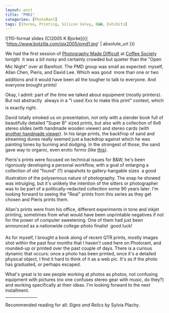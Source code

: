 ```yaml
---
layout: post
title: "PMD1"
categories: [PhotoRant]
tags: [Stereo, Printing, Silicon Valey, B&W, Exhibits]
---
```



![110-format slides (C)2005 K Bjorke]({{ 'https://www.botzilla.com/pix2005/pmd1.jpg' | absolute_url }})


We had the first session of <a href="http://photo.meetup.com/339/">Photography Made Difficult</a> at <a href="http://www.coffeesociety.com/">Coffee Society</a> tonight &#151; it was a bit noisy and certainly crowded but quieter than the "Open Mic Night" over at Barefoot. The PMD group was small as expected: myself, Allan Chen, Pieris, and David Lee. Which was good &#151; more than one or two additions and it would have been all the tougher to talk to everyone. And everyone brought prints!

<!--more-->
Okay, I admit: part of the time we talked about equipment (mostly printers). But not abstractly &#151; always in a "I used Xxx to make this print" context, which is exactly right.

David totally smoked us on presentation, not only with a slender book full of beautifully detailed "Super B" sized prints, but also with a collection of 6x6 stereo slides (with handmade wooden viewer) and stereo cards (with <a href="http://www.rmm3d.com/viewers/alii.html">another handmade viewer</a>). In his large prints, the backfrop of sand and streaming dunes really seemed just a backdrop against which he was painting tones by burning and dodging. In the strongest of those, the sand gave way to organic, even erotic forms (like <a href="http://art.goantiques.com/search/images.jsp?id=269546">this</a>).

Pieris's prints were focused on technical issues for B&W, he's been rigorously developing a personal workflow, with a goal of enlarging a collection of old "found" (?) snapshots to gallery-hangable sizes &#151; a good illustration of the polysemous nature of photography. The snap he showed was intruiging, but it's unlikely the intention of the sitters or photographer was to be part of a politically-redacted collection some 90 years later. I'm looking forward to seeing the "Real" prints from this series as they get chosen and Pieris prints them.

Allan's prints were from his office, different experiments in tone and inkjet printing, sometimes from what would have been unprintable negatives if not for the power of computer sweetening. One of them had just been announced as a nationwide college-photo finalist &#151; good luck!

As for myself, I brought a book along of recent QTR prints, mostly images shot within the past four months that I haven't used here on Photorant, and rounded-up or printed over the past couple of days. There is a curious dynamic that occurs: once a photo has been printed, once it's a detailed physical object, I find it hard to think of it as a web pic.  It's as if the photo has graduated, or perhaps escaped.

What's great is to see people working at photos as photos, not confusing equipment with pictures (no one confuses stereo gear with music, do they?) and working specifically at their ideas. I'm looking forward to the next installment.

<hr align="center" width="20%">

Recommended reading for all: <i>Signs and Relics</i> by Sylvia Plachy.
